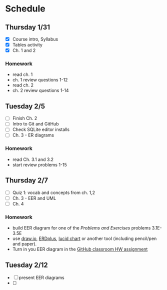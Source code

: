 # Schedule

## Thursday 1/31
- [x] Course intro, Syllabus
- [x] Tables activity
- [x] Ch. 1 and 2

### Homework
* read ch. 1
* ch. 1 review questions 1-12
* read ch. 2
* ch. 2 review questions 1-14

## Tuesday 2/5
- [ ] Finish Ch. 2
- [ ] Intro to Git and GitHub
- [ ] Check SQLite editor installs
- [ ] Ch. 3 - ER diagrams

### Homework
* read Ch. 3.1 and 3.2
* start review problems 1-15

## Thursday 2/7
- [ ] Quiz 1: vocab and concepts from ch. 1,2
- [ ] Ch. 3 - EER and UML
- [ ] Ch. 4

### Homework
* build EER diagram for one of the *Problems and Exercises* problems 3.1E-3.5E
* use [draw.io](https://www.draw.io), [ERDplus](https://erdplus.com/#/), [lucid chart](https://www.lucidchart.com/pages/tour/ER_diagram_tool) or another tool (including pencil/pen and paper).
* Turn in you EER diagram in the [GitHub classroom HW assignment](https://classroom.github.com/a/75ngl0Ts)

## Tuesday 2/12
- [ ] present EER diagrams
- [ ] 
